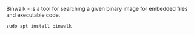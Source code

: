 Binwalk - is a tool for searching a given binary image for embedded files and executable code.
```
sudo apt install binwalk
```

